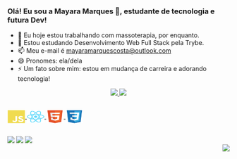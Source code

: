 ### Olá! Eu sou a Mayara Marques :sunflower:, estudante de tecnologia e futura Dev!


- 🔭 Eu hoje estou trabalhando com massoterapia, por enquanto.
- 🌱 Estou estudando Desenvolvimento Web Full Stack pela Trybe.
- 📫 Meu e-mail é mayaramarquescosta@outlook.com
- 😄 Pronomes: ela/dela
- ⚡ Um fato sobre mim: estou em mudança de carreira e adorando tecnologia!

<div align="center">
  <a href="https://https://www.linkedin.com/in/mayaramarquescosta/">
    <img width="48%" src="https://github-readme-stats.vercel.app/api?username=imaymarques&show_icons=true&theme=moltack&include_all_commits=true&count_private=true"/>
    <img width="48%" src="https://github-readme-stats.vercel.app/api/top-langs/?username=imaymarques&layout=compact&langs_count=7&theme=moltack"/>
</div>
  
  ##
  
  <div>
    <img align="center" alt="Rafa-Js" height="30" width="40" src="https://raw.githubusercontent.com/devicons/devicon/master/icons/javascript/javascript-plain.svg">
  <img align="center" alt="Rafa-React" height="30" width="40" src="https://raw.githubusercontent.com/devicons/devicon/master/icons/react/react-original.svg">
  <img align="center" alt="Rafa-HTML" height="30" width="40" src="https://raw.githubusercontent.com/devicons/devicon/master/icons/html5/html5-original.svg">
  <img align="center" alt="Rafa-CSS" height="30" width="40" src="https://raw.githubusercontent.com/devicons/devicon/master/icons/css3/css3-original.svg">
  </div>
  
  ##
  
  <div>
    <a href="https://instagram.com/imaymarques" target="_blank"><img src="https://img.shields.io/badge/-Instagram-%23E4405F?style=for-the-badge&logo=instagram&logoColor=white" target="_blank"></a>
  <a href = "mailto:mayaramarquescosta@outlook.com"><img src="https://img.shields.io/badge/-Gmail-%23333?style=for-the-badge&logo=gmail&logoColor=white" target="_blank"></a>
  <a href="https://www.linkedin.com/in/mayaramarquescosta" target="_blank"><img src="https://img.shields.io/badge/-LinkedIn-%230077B5?style=for-the-badge&logo=linkedin&logoColor=white" target="_blank"></a> 
    <div align="right">
<img src="https://user-images.githubusercontent.com/104644939/166156353-ee97e5d4-6c4e-4426-bb77-a47f853bd55a.gif" width="150px" />
    </div>
  </div>
